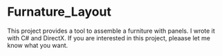# Furnature_Layout
This project provides a tool to assemble a furniture with panels.
I wrote it with C# and DirectX.
If you are interested in this project, pleaase let me know what you want.
